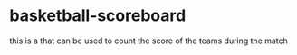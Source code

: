 # basketball-scoreboard
this is a that can be used to count the score of the teams during the match 
